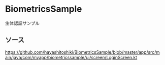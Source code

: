 # BiometricsSample
生体認証サンプル

## ソース
https://github.com/hayashitoshiki/BiometricsSample/blob/master/app/src/main/java/com/myapp/biometricssample/ui/screen/LoginScreen.kt
